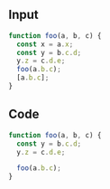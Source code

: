 
## Input

```javascript
function foo(a, b, c) {
  const x = a.x;
  const y = b.c.d;
  y.z = c.d.e;
  foo(a.b.c);
  [a.b.c];
}

```

## Code

```javascript
function foo(a, b, c) {
  const y = b.c.d;
  y.z = c.d.e;

  foo(a.b.c);
}

```
      